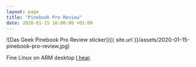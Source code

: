 ```yaml
---
layout: page
title: "Pinebook Pro Review"
date: 2020-01-15 16:00:00 +01:00
---
```


![Das Geek Pinebook Pro Review sticker]({{ site.url }}/assets/2020-01-15-pinebook-pro-review.jpg)

Fine Linux on ARM desktop [I hear](https://www.youtube.com/watch?v=dgNYQsdxlMw).
